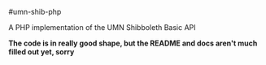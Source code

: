 #umn-shib-php

A PHP implementation of the UMN Shibboleth Basic API

**The code is in really good shape, but the README and docs aren't much filled out yet, sorry**
